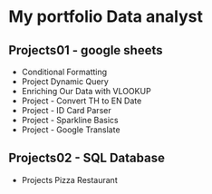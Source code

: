 # My portfolio Data analyst

## Projects01 - google sheets
- Conditional Formatting
- Project Dynamic Query
- Enriching Our Data with VLOOKUP
- Project - Convert TH to EN Date
- Project - ID Card Parser
- Project - Sparkline Basics
- Project - Google Translate

## Projects02 - SQL Database
- Projects Pizza Restaurant

